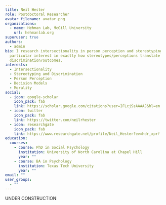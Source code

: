 ```yaml
---
title: Neil Hester
role: Postdoctoral Researcher
avatar_filename: avatar.png
organizations:
  - name: Hehman Lab, McGill University
    url: hehmanlab.org
superuser: true
authors:
  - admin
bio: I research intersectionality in person perception and stereotyping, with a
  particular interest in exactly how stereotypes/perceptions translate to
  discrimination/outcomes.
interests:
  - Intersectionality
  - Stereotyping and Discrimination
  - Person Perception
  - Decision Models
  - Morality
social:
  - icon: google-scholar
    icon_pack: fab
    link: https://scholar.google.com/citations?user=IFLcjSsAAAAJ&hl=en
  - icon: twitter
    icon_pack: fab
    link: https://twitter.com/neilrhester
  - icon: researchgate
    icon_pack: fab
    link: https://www.researchgate.net/profile/Neil_Hester?ev=hdr_xprf
education:
  courses:
    - course: PhD in Social Psychology
      institution: University of North Carolina at Chapel Hill
      year: ""
    - course: BA in Psychology
      institution: Texas Tech University
      year: ""
email: ""
user_groups:
  - ""
---
```

UNDER CONSTRUCTION
